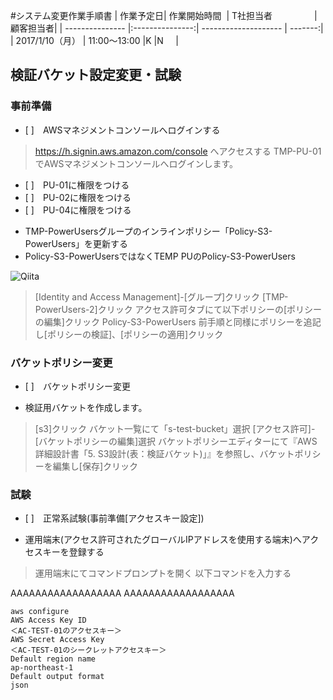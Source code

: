 

#システム変更作業手順書
| 作業予定日| 作業開始時間   | T社担当者                       | 顧客担当者|
| --------------- |:---------------:| -------------------- | -------:|
| 2017/1/10（月） | 11:00～13:00    |K                       |N       |


## 検証バケット設定変更・試験
### 事前準備

- [ ]　AWSマネジメントコンソールへログインする

> https://h.signin.aws.amazon.com/console へアクセスする
> TMP-PU-01でAWSマネジメントコンソールへログインします。
- [ ]　PU-01に権限をつける
- [ ]　PU-02に権限をつける
- [ ]　PU-04に権限をつける

* TMP-PowerUsersグループのインラインポリシー「Policy-S3-PowerUsers」を更新する
* Policy-S3-PowerUsersではなくTEMP PUのPolicy-S3-PowerUsers

![Qiita](http://blog.tyotto.co.jp/wp-content/uploads/2016/04/%E3%82%B9%E3%82%AF%E3%83%AA%E3%83%BC%E3%83%B3%E3%82%B7%E3%83%A7%E3%83%83%E3%83%88-2016-04-02-12.34.13-644x475.png)

>[Identity and Access Management]-[グループ]クリック
>[TMP-PowerUsers-2]クリック
>アクセス許可タブにて以下ポリシーの[ポリシーの編集]クリック
>Policy-S3-PowerUsers
>前手順と同様にポリシーを追記し[ポリシーの検証]、[ポリシーの適用]クリック

### バケットポリシー変更
- [ ]　バケットポリシー変更

* 検証用バケットを作成します。
>[s3]クリック
>バケット一覧にて「s-test-bucket」選択
>[アクセス許可]-[バケットポリシーの編集]選択
>バケットポリシーエディターにて『AWS詳細設計書「5. S3設計(表：検証バケット)」』を参照し、バケットポリシーを編集し[保存]クリック

### 試験

- [ ]　正常系試験(事前準備[アクセスキー設定])
* 運用端末(アクセス許可されたグローバルIPアドレスを使用する端末)へアクセスキーを登録する

>運用端末にてコマンドプロンプトを開く
>以下コマンドを入力する

AAAAAAAAAAAAAAAAAA
AAAAAAAAAAAAAAAAAA

```html:sample
aws configure
AWS Access Key ID
＜AC-TEST-01のアクセスキー＞
AWS Secret Access Key
＜AC-TEST-01のシークレットアクセスキー＞
Default region name
ap-northeast-1
Default output format
json
```

